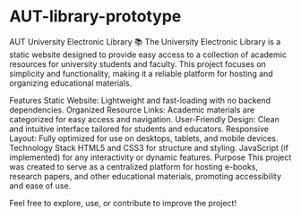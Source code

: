 # AUT-library-prototype
AUT University Electronic Library 📚
The University Electronic Library is a static website designed to provide easy access to a collection of academic resources for university students and faculty. This project focuses on simplicity and functionality, making it a reliable platform for hosting and organizing educational materials.

Features
Static Website: Lightweight and fast-loading with no backend dependencies.
Organized Resource Links: Academic materials are categorized for easy access and navigation.
User-Friendly Design: Clean and intuitive interface tailored for students and educators.
Responsive Layout: Fully optimized for use on desktops, tablets, and mobile devices.
Technology Stack
HTML5 and CSS3 for structure and styling.
JavaScript (if implemented) for any interactivity or dynamic features.
Purpose
This project was created to serve as a centralized platform for hosting e-books, research papers, and other educational materials, promoting accessibility and ease of use.

Feel free to explore, use, or contribute to improve the project!

